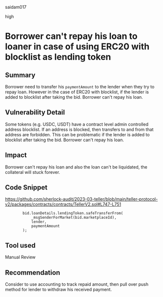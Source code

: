 saidam017

high

# Borrower can't repay his loan to loaner in case of using ERC20 with blocklist as lending token

## Summary

Borrower need to transfer his `paymentAmount` to the lender when they try to repay loan. However in the case of ERC20 with blocklist, if the lender is added to blocklist after taking the bid. Borrower can't repay his loan.

## Vulnerability Detail

Some tokens (e.g. USDC, USDT) have a contract level admin controlled address blocklist. If an address is blocked, then transfers to and from that address are forbidden. This can be problematic if the lender is added to blocklist after taking the bid. Borrower can't repay his loan.

## Impact

Borrower can't repay his loan and also the loan can't be liquidated, the collateral will stuck forever.

## Code Snippet

https://github.com/sherlock-audit/2023-03-teller/blob/main/teller-protocol-v2/packages/contracts/contracts/TellerV2.sol#L747-L751

```solidity
        bid.loanDetails.lendingToken.safeTransferFrom(
            _msgSenderForMarket(bid.marketplaceId),
            lender,
            paymentAmount
        );
```

## Tool used

Manual Review

## Recommendation

Consider to use accounting to track repaid amount, then pull over push method for lender to withdraw his received payment.